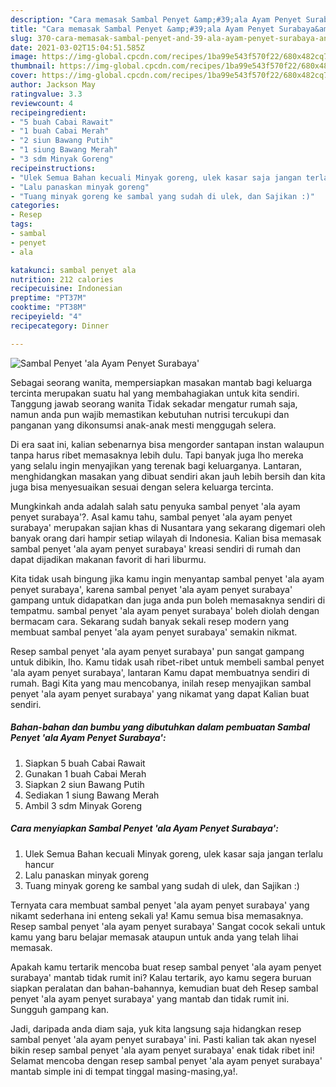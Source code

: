 ```yaml
---
description: "Cara memasak Sambal Penyet &amp;#39;ala Ayam Penyet Surabaya&amp;#39; yang nikmat Untuk Jualan"
title: "Cara memasak Sambal Penyet &amp;#39;ala Ayam Penyet Surabaya&amp;#39; yang nikmat Untuk Jualan"
slug: 370-cara-memasak-sambal-penyet-and-39-ala-ayam-penyet-surabaya-and-39-yang-nikmat-untuk-jualan
date: 2021-03-02T15:04:51.585Z
image: https://img-global.cpcdn.com/recipes/1ba99e543f570f22/680x482cq70/sambal-penyet-ala-ayam-penyet-surabaya-foto-resep-utama.jpg
thumbnail: https://img-global.cpcdn.com/recipes/1ba99e543f570f22/680x482cq70/sambal-penyet-ala-ayam-penyet-surabaya-foto-resep-utama.jpg
cover: https://img-global.cpcdn.com/recipes/1ba99e543f570f22/680x482cq70/sambal-penyet-ala-ayam-penyet-surabaya-foto-resep-utama.jpg
author: Jackson May
ratingvalue: 3.3
reviewcount: 4
recipeingredient:
- "5 buah Cabai Rawait"
- "1 buah Cabai Merah"
- "2 siun Bawang Putih"
- "1 siung Bawang Merah"
- "3 sdm Minyak Goreng"
recipeinstructions:
- "Ulek Semua Bahan kecuali Minyak goreng, ulek kasar saja jangan terlalu hancur"
- "Lalu panaskan minyak goreng"
- "Tuang minyak goreng ke sambal yang sudah di ulek, dan Sajikan :)"
categories:
- Resep
tags:
- sambal
- penyet
- ala

katakunci: sambal penyet ala 
nutrition: 212 calories
recipecuisine: Indonesian
preptime: "PT37M"
cooktime: "PT38M"
recipeyield: "4"
recipecategory: Dinner

---
```



![Sambal Penyet &#39;ala Ayam Penyet Surabaya&#39;](https://img-global.cpcdn.com/recipes/1ba99e543f570f22/680x482cq70/sambal-penyet-ala-ayam-penyet-surabaya-foto-resep-utama.jpg)

Sebagai seorang wanita, mempersiapkan masakan mantab bagi keluarga tercinta merupakan suatu hal yang membahagiakan untuk kita sendiri. Tanggung jawab seorang  wanita Tidak sekadar mengatur rumah saja, namun anda pun wajib memastikan kebutuhan nutrisi tercukupi dan panganan yang dikonsumsi anak-anak mesti menggugah selera.

Di era  saat ini, kalian sebenarnya bisa mengorder santapan instan walaupun tanpa harus ribet memasaknya lebih dulu. Tapi banyak juga lho mereka yang selalu ingin menyajikan yang terenak bagi keluarganya. Lantaran, menghidangkan masakan yang dibuat sendiri akan jauh lebih bersih dan kita juga bisa menyesuaikan sesuai dengan selera keluarga tercinta. 



Mungkinkah anda adalah salah satu penyuka sambal penyet &#39;ala ayam penyet surabaya&#39;?. Asal kamu tahu, sambal penyet &#39;ala ayam penyet surabaya&#39; merupakan sajian khas di Nusantara yang sekarang digemari oleh banyak orang dari hampir setiap wilayah di Indonesia. Kalian bisa memasak sambal penyet &#39;ala ayam penyet surabaya&#39; kreasi sendiri di rumah dan dapat dijadikan makanan favorit di hari liburmu.

Kita tidak usah bingung jika kamu ingin menyantap sambal penyet &#39;ala ayam penyet surabaya&#39;, karena sambal penyet &#39;ala ayam penyet surabaya&#39; gampang untuk didapatkan dan juga anda pun boleh memasaknya sendiri di tempatmu. sambal penyet &#39;ala ayam penyet surabaya&#39; boleh diolah dengan bermacam cara. Sekarang sudah banyak sekali resep modern yang membuat sambal penyet &#39;ala ayam penyet surabaya&#39; semakin nikmat.

Resep sambal penyet &#39;ala ayam penyet surabaya&#39; pun sangat gampang untuk dibikin, lho. Kamu tidak usah ribet-ribet untuk membeli sambal penyet &#39;ala ayam penyet surabaya&#39;, lantaran Kamu dapat membuatnya sendiri di rumah. Bagi Kita yang mau mencobanya, inilah resep menyajikan sambal penyet &#39;ala ayam penyet surabaya&#39; yang nikamat yang dapat Kalian buat sendiri.

<!--inarticleads1-->

##### Bahan-bahan dan bumbu yang dibutuhkan dalam pembuatan Sambal Penyet &#39;ala Ayam Penyet Surabaya&#39;:

1. Siapkan 5 buah Cabai Rawait
1. Gunakan 1 buah Cabai Merah
1. Siapkan 2 siun Bawang Putih
1. Sediakan 1 siung Bawang Merah
1. Ambil 3 sdm Minyak Goreng




<!--inarticleads2-->

##### Cara menyiapkan Sambal Penyet &#39;ala Ayam Penyet Surabaya&#39;:

1. Ulek Semua Bahan kecuali Minyak goreng, ulek kasar saja jangan terlalu hancur
1. Lalu panaskan minyak goreng
1. Tuang minyak goreng ke sambal yang sudah di ulek, dan Sajikan :)




Ternyata cara membuat sambal penyet &#39;ala ayam penyet surabaya&#39; yang nikamt sederhana ini enteng sekali ya! Kamu semua bisa memasaknya. Resep sambal penyet &#39;ala ayam penyet surabaya&#39; Sangat cocok sekali untuk kamu yang baru belajar memasak ataupun untuk anda yang telah lihai memasak.

Apakah kamu tertarik mencoba buat resep sambal penyet &#39;ala ayam penyet surabaya&#39; mantab tidak rumit ini? Kalau tertarik, ayo kamu segera buruan siapkan peralatan dan bahan-bahannya, kemudian buat deh Resep sambal penyet &#39;ala ayam penyet surabaya&#39; yang mantab dan tidak rumit ini. Sungguh gampang kan. 

Jadi, daripada anda diam saja, yuk kita langsung saja hidangkan resep sambal penyet &#39;ala ayam penyet surabaya&#39; ini. Pasti kalian tak akan nyesel bikin resep sambal penyet &#39;ala ayam penyet surabaya&#39; enak tidak ribet ini! Selamat mencoba dengan resep sambal penyet &#39;ala ayam penyet surabaya&#39; mantab simple ini di tempat tinggal masing-masing,ya!.

